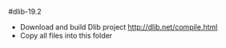 #dlib-19.2
- Download and build Dlib project http://dlib.net/compile.html
- Copy all files into this folder